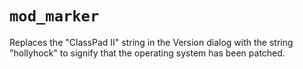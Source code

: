 # `mod_marker`
Replaces the "ClassPad II" string in the Version dialog with the string "hollyhock" to signify that the operating system has been patched.
